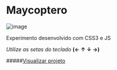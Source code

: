 Maycoptero
==========
![image](https://raw.github.com/Rmayrink/maycoptero/master/righlight.jpg)

Experimento desenvolvido com CSS3 e JS

_Utilize as setas do teclado_ __(&larr; &uarr; &darr; &rarr;)__

#####[Visualizar projeto](http://rafaelmayrink.com/labs/maycoptero/)
